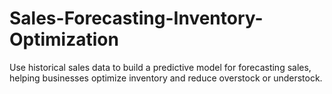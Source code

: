 # Sales-Forecasting-Inventory-Optimization
 Use historical sales data to build a predictive model for forecasting sales, helping businesses optimize inventory and reduce overstock or understock.
